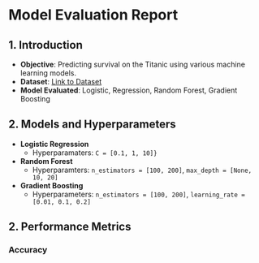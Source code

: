 # Model Evaluation Report

## 1. Introduction
- **Objective**: Predicting survival on the Titanic using various machine learning models.
- **Dataset**: [Link to Dataset](https://www.kaggle.com/c/titanic/data)
- **Model Evaluated**: Logistic, Regression, Random Forest, Gradient Boosting

## 2. Models and Hyperparameters
- **Logistic Regression**
  - Hyperparamaters: `C = [0.1, 1, 10]}`
- **Random Forest**
  - Hyperparamters: `n_estimators = [100, 200]`, `max_depth = [None, 10, 20]`
- **Gradient Boosting**
  - Hyperparameters: `n_estimators = [100, 200]`, `learning_rate = [0.01, 0.1, 0.2]`


## 2. Performance Metrics
### Accuracy

